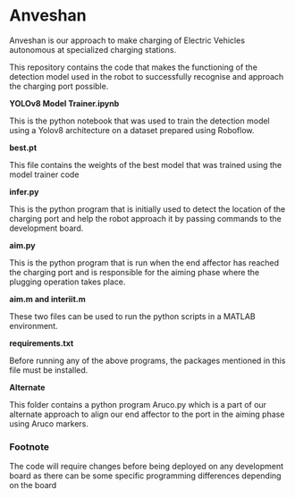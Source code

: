 # Anveshan
Anveshan is our approach to make charging of Electric Vehicles autonomous at specialized charging stations.

This repository contains the code that makes the functioning of the detection model used in the robot to successfully recognise and approach the charging port possible.

**YOLOv8 Model Trainer.ipynb**

This is the python notebook that was used to train the detection model using a Yolov8 architecture on a dataset prepared using Roboflow.

**best.pt**

This file contains the weights of the best model that was trained using the model trainer code

**infer.py**

This is the python program that is initially used to detect the location of the charging port and help the robot approach it by passing commands to the development board.

**aim.py**

This is the python program that is run when the end affector has reached the charging port and is responsible for the aiming phase where the plugging operation takes place.

**aim.m and interiit.m**

These two files can be used to run the python scripts in a MATLAB environment.

**requirements.txt**

Before running any of the above programs, the packages mentioned in this file must be installed.

**Alternate**

This folder contains a python program Aruco.py which is a part of our alternate approach to align our end affector to the port in the aiming phase using Aruco markers.

### Footnote

The code will require changes before being deployed on any development board as there can be some specific programming differences depending on the board
